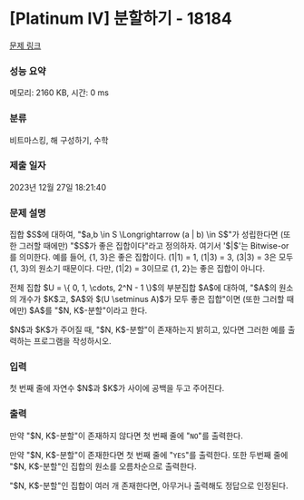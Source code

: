 # [Platinum IV] 분할하기 - 18184 

[문제 링크](https://www.acmicpc.net/problem/18184) 

### 성능 요약

메모리: 2160 KB, 시간: 0 ms

### 분류

비트마스킹, 해 구성하기, 수학

### 제출 일자

2023년 12월 27일 18:21:40

### 문제 설명

<p>집합 $S$에 대하여, "$a,b \in S \Longrightarrow (a | b) \in S$"가 성립한다면 (또한 그러할 때에만) "$S$가 좋은 집합이다"라고 정의하자. 여기서 '$|$'는 Bitwise-or를 의미한다. 예를 들어, {1, 3}은 좋은 집합이다. (1|1) = 1, (1|3) = 3, (3|3) = 3은 모두 {1, 3}의 원소기 때문이다. 다만, (1|2) = 3이므로 {1, 2}는 좋은 집합이 아니다.</p>

<p>전체 집합 $U = \{ 0, 1, \cdots, 2^N - 1 \}$의 부분집합 $A$에 대하여, "$A$의 원소의 개수가 $K$고, $A$와 $(U \setminus A)$가 모두 좋은 집합"이면 (또한 그러할 때에만) $A$를 "$N, K$-분할"이라고 한다.</p>

<p>$N$과 $K$가 주어질 때, "$N, K$-분할"이 존재하는지 밝히고, 있다면 그러한 예를 출력하는 프로그램을 작성하시오.</p>

### 입력 

 <p>첫 번째 줄에 자연수 $N$과 $K$가 사이에 공백을 두고 주어진다.</p>

### 출력 

 <p>만약 "$N, K$-분할"이 존재하지 않다면 첫 번째 줄에 "<code>NO</code>"를 출력한다.</p>

<p>만약 "$N, K$-분할"이 존재한다면 첫 번째 줄에 "<code>YES</code>"를 출력한다. 또한 두번째 줄에 "$N, K$-분할"인 집합의 원소를 오름차순으로 출력한다.</p>

<p>"$N, K$-분할"인 집합이 여러 개 존재한다면, 아무거나 출력해도 정답으로 인정된다.</p>

